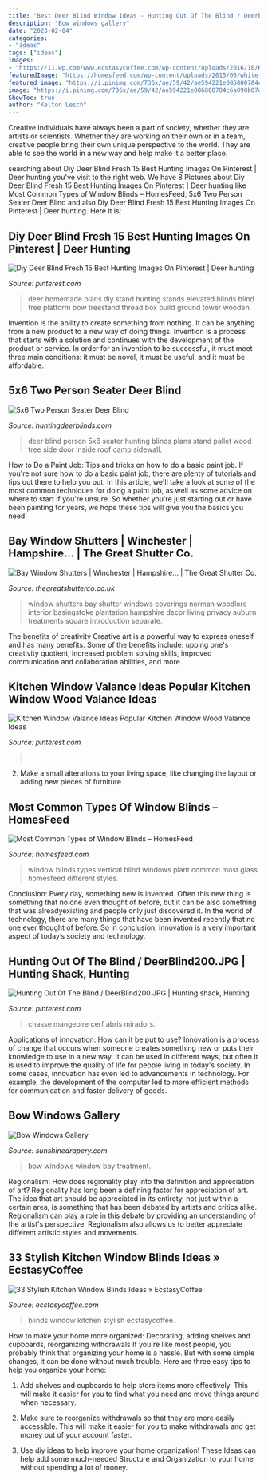 ```yaml
---
title: "Best Deer Blind Window Ideas - Hunting Out Of The Blind / Deerblind200.jpg"
description: "Bow windows gallery"
date: "2023-02-04"
categories:
- "ideas"
tags: ["ideas"]
images:
- "https://i1.wp.com/www.ecstasycoffee.com/wp-content/uploads/2016/10/Kitchen-Window-Blinds-6.jpg?resize=750%2C593"
featuredImage: "https://homesfeed.com/wp-content/uploads/2015/06/white-vertical-blind-for-window-mini-glass-vase-for-decorative-plant-a-pile-of-books.jpg"
featured_image: "https://i.pinimg.com/736x/ae/59/42/ae594221e086800784c6a098b07da491.jpg"
image: "https://i.pinimg.com/736x/ae/59/42/ae594221e086800784c6a098b07da491.jpg"
ShowToc: true
author: "Kelton Lesch"
---
```



Creative individuals have always been a part of society, whether they are artists or scientists. Whether they are working on their own or in a team, creative people bring their own unique perspective to the world. They are able to see the world in a new way and help make it a better place.

	

		
searching about Diy Deer Blind Fresh 15 Best Hunting Images On Pinterest | Deer hunting you've visit to the right web. We have 8 Pictures about Diy Deer Blind Fresh 15 Best Hunting Images On Pinterest | Deer hunting like Most Common Types of Window Blinds – HomesFeed, 5x6 Two Person Seater Deer Blind and also Diy Deer Blind Fresh 15 Best Hunting Images On Pinterest | Deer hunting. Here it is:
		
    
## Diy Deer Blind Fresh 15 Best Hunting Images On Pinterest | Deer Hunting

<img loading=lazy src="https://i.pinimg.com/736x/05/36/f1/0536f1658aecedcf8805dca22016ef66.jpg" onerror="this.onerror=null;this.src='https://tse2.mm.bing.net/th?id=OIP.SnWvHKaZQBwVnH0nILAKagHaFj&amp;pid=15.1';" alt="Diy Deer Blind Fresh 15 Best Hunting Images On Pinterest | Deer hunting">

_Source: pinterest.com_

>deer homemade plans diy stand hunting stands elevated blinds blind tree platform bow treestand thread box build ground tower wooden. 

	

Invention is the ability to create something from nothing. It can be anything from a new product to a new way of doing things. Invention is a process that starts with a solution and continues with the development of the product or service. In order for an invention to be successful, it must meet three main conditions: it must be novel, it must be useful, and it must be affordable.

    
## 5x6 Two Person Seater Deer Blind

<img loading=lazy src="https://www.huntingdeerblinds.com/wp-content/gallery/5x6-two-person-seater/sidewall-1.jpg" onerror="this.onerror=null;this.src='https://tse4.mm.bing.net/th?id=OIP.VNNOcary-mP_po6saIDoMAHaFj&amp;pid=15.1';" alt="5x6 Two Person Seater Deer Blind">

_Source: huntingdeerblinds.com_

>deer blind person 5x6 seater hunting blinds plans stand pallet wood tree side door inside roof camp sidewall. 

	

How to Do a Paint Job: Tips and tricks on how to do a basic paint job.
If you're not sure how to do a basic paint job, there are plenty of tutorials and tips out there to help you out. In this article, we'll take a look at some of the most common techniques for doing a paint job, as well as some advice on where to start if you're unsure. So whether you're just starting out or have been painting for years, we hope these tips will give you the basics you need!

    
## Bay Window Shutters | Winchester | Hampshire… | The Great Shutter Co.

<img loading=lazy src="https://thegreatshutterco.co.uk/assets/images/Square/_square/33-separate-bay-window-shutters-basingstoke-hampshire.jpg" onerror="this.onerror=null;this.src='https://tse3.mm.bing.net/th?id=OIP.9zSar0-d-d2hcdy0xcI2SgHaHa&amp;pid=15.1';" alt="Bay Window Shutters | Winchester | Hampshire… | The Great Shutter Co.">

_Source: thegreatshutterco.co.uk_

>window shutters bay shutter windows coverings norman woodlore interior basingstoke plantation hampshire decor living privacy auburn treatments square introduction separate. 

	

The benefits of creativity
Creative art is a powerful way to express oneself and has many benefits. Some of the benefits include: upping one's creativity quotient, increased problem solving skills, improved communication and collaboration abilities, and more.

    
## Kitchen Window Valance Ideas Popular Kitchen Window Wood Valance Ideas

<img loading=lazy src="https://i.pinimg.com/736x/5f/82/64/5f826443d95e8b7a5e23059e34f0d7e5.jpg" onerror="this.onerror=null;this.src='https://tse2.mm.bing.net/th?id=OIP.ZBlxgoUaBVBUt-FKAifqtwHaJ4&amp;pid=15.1';" alt="Kitchen Window Valance Ideas Popular Kitchen Window Wood Valance Ideas">

_Source: pinterest.com_

>. 

	

2. Make a small alterations to your living space, like changing the layout or adding new pieces of furniture. 

    
## Most Common Types Of Window Blinds – HomesFeed

<img loading=lazy src="https://homesfeed.com/wp-content/uploads/2015/06/white-vertical-blind-for-window-mini-glass-vase-for-decorative-plant-a-pile-of-books.jpg" onerror="this.onerror=null;this.src='https://tse3.mm.bing.net/th?id=OIP.GNVtYpbEnPW-gKS5G_PjlwHaJT&amp;pid=15.1';" alt="Most Common Types of Window Blinds – HomesFeed">

_Source: homesfeed.com_

>window blinds types vertical blind windows plant common most glass homesfeed different styles. 

	

Conclusion:
Every day, something new is invented. Often this new thing is something that no one even thought of before, but it can be also something that was alreadyexisting and people only just discovered it. In the world of technology, there are many things that have been invented recently that no one ever thought of before. So in conclusion, innovation is a very important aspect of today’s society and technology.

    
## Hunting Out Of The Blind / DeerBlind200.JPG | Hunting Shack, Hunting

<img loading=lazy src="https://i.pinimg.com/736x/ae/59/42/ae594221e086800784c6a098b07da491.jpg" onerror="this.onerror=null;this.src='https://tse1.mm.bing.net/th?id=OIP.Ftgzo_X0EP0FZsTLE1K3iQAAAA&amp;pid=15.1';" alt="Hunting Out Of The Blind / DeerBlind200.JPG | Hunting shack, Hunting">

_Source: pinterest.com_

>chasse mangeoire cerf abris miradors. 

	

Applications of innovation: How can it be put to use?
Innovation is a process of change that occurs when someone creates something new or puts their knowledge to use in a new way. It can be used in different ways, but often it is used to improve the quality of life for people living in today's society. In some cases, innovation has even led to advancements in technology. For example, the development of the computer led to more efficient methods for communication and faster delivery of goods.

    
## Bow Windows Gallery

<img loading=lazy src="https://sunshinedrapery.com/wp-content/uploads/2016/04/126-bay-and-bow-window-treatment-ideas.jpg" onerror="this.onerror=null;this.src='https://tse3.mm.bing.net/th?id=OIP.O7kzUnz8OLaL-nEG81HHWAHaGJ&amp;pid=15.1';" alt="Bow Windows Gallery">

_Source: sunshinedrapery.com_

>bow windows window bay treatment. 

	

Regionalism: How does regionality play into the definition and appreciation of art?
Regionality has long been a defining factor for appreciation of art. The idea that art should be appreciated in its entirety, not just within a certain area, is something that has been debated by artists and critics alike. Regionalism can play a role in this debate by providing an understanding of the artist's perspective. Regionalism also allows us to better appreciate different artistic styles and movements.

    
## 33 Stylish Kitchen Window Blinds Ideas » EcstasyCoffee

<img loading=lazy src="https://i1.wp.com/www.ecstasycoffee.com/wp-content/uploads/2016/10/Kitchen-Window-Blinds-6.jpg?resize=750%2C593" onerror="this.onerror=null;this.src='https://tse2.mm.bing.net/th?id=OIP.nQ1l67nTVsaJiHsJXbq-9wHaF2&amp;pid=15.1';" alt="33 Stylish Kitchen Window Blinds Ideas » EcstasyCoffee">

_Source: ecstasycoffee.com_

>blinds window kitchen stylish ecstasycoffee. 

	

How to make your home more organized: Decorating, adding shelves and cupboards, reorganizing withdrawals
If you're like most people, you probably think that organizing your home is a hassle. But with some simple changes, it can be done without much trouble. Here are three easy tips to help you organize your home: 
1) Add shelves and cupboards to help store items more effectively. This will make it easier for you to find what you need and move things around when necessary.

2) Make sure to reorganize withdrawals so that they are more easily accessible. This will make it easier for you to make withdrawals and get money out of your account faster.

3) Use diy ideas to help improve your home organization! These Ideas can help add some much-needed Structure and Organization to your home without spending a lot of money.

